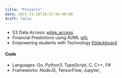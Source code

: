 ```yaml
---
title: "Projects"
date: 2021-11-28T10:57:49-08:00
draft: false
---
```




- S3 Data Access: [edge_access](http://github.com/nacharya/edgex_access)
- Financial Predictions using AI/ML [wfc](http://github.com/nacharya/wfc)
- Empowering students with Technology [Eblackboard](http://www.eblackboard.org)

#### Code

- Languages: Go, Python3, TypeScript, C, C++, F#
- Frameworks: NodeJS, TensorFlow, Jupyter, 
